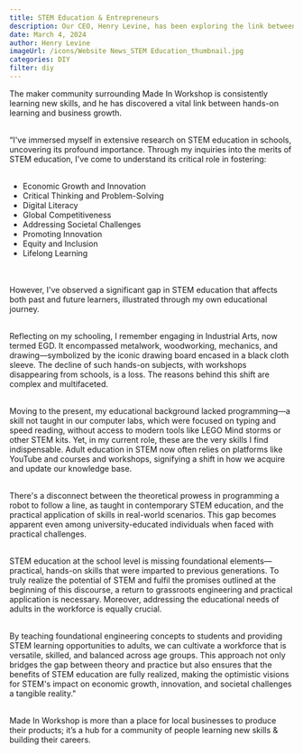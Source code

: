 ```yaml
---
title: STEM Education & Entrepreneurs
description: Our CEO, Henry Levine, has been exploring the link between STEM education & entrepreneurs. 
date: March 4, 2024
author: Henry Levine
imageUrl: /icons/Website News_STEM Education_thumbnail.jpg
categories: DIY
filter: diy
---
```


<p>The maker community surrounding Made In Workshop is consistently learning new skills, and he has discovered a vital link between hands-on learning and business growth.<br/><br/>

<p>“I've immersed myself in extensive research on STEM education in schools, uncovering its profound importance. Through my inquiries into the merits of STEM education, I've come to understand its critical role in fostering:<br/><br/>

<ul>
<li>Economic Growth and Innovation</li>
<li>Critical Thinking and Problem-Solving</li>
<li>Digital Literacy</li>
<li>Global Competitiveness</li>
<li> Addressing Societal Challenges</li>
<li>Promoting Innovation</li>
<li> Equity and Inclusion</li>
<li>Lifelong Learning</li>
</ul>
<br/><br/>
However, I've observed a significant gap in STEM education that affects both past and future learners, illustrated through my own educational journey.<br/><br/>

<p>Reflecting on my schooling, I remember engaging in Industrial Arts, now termed EGD. It encompassed metalwork, woodworking, mechanics, and drawing—symbolized by the iconic drawing board encased in a black cloth sleeve. The decline of such hands-on subjects, with workshops disappearing from schools, is a loss. The reasons behind this shift are complex and multifaceted.<br/><br/>

Moving to the present, my educational background lacked programming—a skill not taught in our computer labs, which were focused on typing and speed reading, without access to modern tools like LEGO Mind storms or other STEM kits. Yet, in my current role, these are the very skills I find indispensable. Adult education in STEM now often 
relies on platforms like YouTube and courses and workshops, signifying a shift in how we acquire and update our knowledge base.<br/><br/>

There's a disconnect between the theoretical prowess in programming a robot to follow a line, as taught in contemporary STEM education, and the practical application of skills in real-world scenarios. This gap becomes apparent even among university-educated individuals when faced with practical challenges.<br/><br/>

STEM education at the school level is missing foundational elements—practical, hands-on skills that were imparted to previous generations. To truly realize the potential of STEM and fulfil the promises outlined at the beginning of this discourse, a return to grassroots engineering and practical application is necessary. Moreover, addressing the educational needs of adults in the workforce is equally crucial.<br/><br/>

By teaching foundational engineering concepts to students and providing STEM learning opportunities to adults, we can cultivate a workforce that is versatile, skilled, and balanced across age groups. This approach not only bridges the gap between theory and practice but also ensures that the benefits of STEM education are fully realized, making the optimistic visions for STEM's impact on economic growth, innovation, and societal challenges a tangible reality."<br/><br/>

Made In Workshop is more than a place for local businesses to produce their products; it’s a hub for a community of people learning new skills & building their careers.</p>